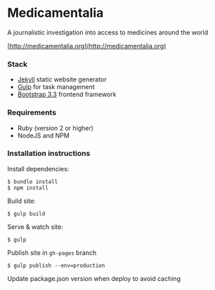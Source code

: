 # Medicamentalia
A journalistic investigation into access to medicines around the world

[http://medicamentalia.org](http://medicamentalia.org)


### Stack

* [Jekyll](https://github.com/jekyll/jekyll) static website generator
* [Gulp](https://github.com/gulpjs/gulp) for task management
* [Bootstrap 3.3](http://getbootstrap.com/) frontend framework

### Requirements

* Ruby (version 2 or higher)
* NodeJS and NPM

### Installation instructions

Install dependencies:

    $ bundle install
    $ npm install

Build site:

    $ gulp build

Serve & watch site:

    $ gulp

Publish site in `gh-pages` branch

    $ gulp publish --env=production

Update package.json version when deploy to avoid caching
